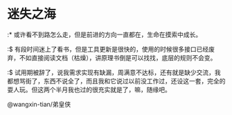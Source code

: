 # 迷失之海

:* 或许看不到路怎么走，但是前进的方向一直都在，生命在摸索中成长。

:$ 有段时间迷上了看书，但是工具更新是很快的，使用的时候很多接口已经废弃，不如直接阅读文档（枯燥），讲原理书倒是可以找找，底层的规则不会变。

:$ 试用期被辞了，说我需求实现有缺漏，周满意不达标，还有就是缺少交流，我都想骂街了，东西不说全了，而且我和它说过以前没工作过，还设这一套，完全的耍人玩。但这两个半月我也过的很充实就是了，嘛，随缘吧。

@wangxin-tian/弟皇侠
